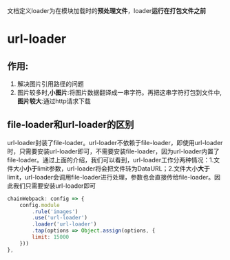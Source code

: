 文档定义loader为在模块加载时的**预处理文件**，loader**运行在打包文件之前**

# url-loader

## 作用:

1. 解决图片引用路径的问题
2. 图片较多时,**小图片**:将图片数据翻译成一串字符。再把这串字符打包到文件中,**图片较大**:通过http请求下载

## file-loader和url-loader的区别

url-loader封装了file-loader。url-loader不依赖于file-loader，即使用url-loader时，只需要安装url-loader即可，不需要安装file-loader，因为url-loader内置了file-loader。通过上面的介绍，我们可以看到，url-loader工作分两种情况：1.文件大小**小于**limit参数，url-loader将会把文件转为DataURL；2.文件大小**大于**limit，url-loader会调用file-loader进行处理，参数也会直接传给file-loader。因此我们只需要安装url-loader即可

```js
chainWebpack: config => {
    config.module
        .rule('images')
        .use('url-loader')
        .loader('url-loader')
        .tap(options => Object.assign(options, {
        limit: 15000
    }))
},
```



## 